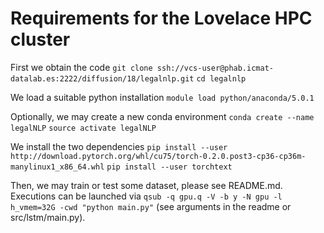 # Requirements for the Lovelace HPC cluster

First we obtain the code
```git clone ssh://vcs-user@phab.icmat-datalab.es:2222/diffusion/18/legalnlp.git```
```cd legalnlp```

We load a suitable python installation
```module load python/anaconda/5.0.1```

Optionally, we may create a new conda environment
```conda create --name legalNLP```
```source activate legalNLP```

We install the two dependencies
```pip install --user http://download.pytorch.org/whl/cu75/torch-0.2.0.post3-cp36-cp36m-manylinux1_x86_64.whl```
```pip install --user torchtext```

Then, we may train or test some dataset, please see README.md. Executions can be launched via
```qsub -q gpu.q -V -b y -N gpu -l h_vmem=32G -cwd "python main.py"``` (see arguments in the readme or src/lstm/main.py).
